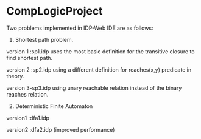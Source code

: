 # CompLogicProject
Two problems implemented in IDP-Web IDE are as follows:
1. Shortest path problem. 

 version 1 :sp1.idp
uses the most basic definition for the transitive closure to find shortest path.

 version 2 :sp2.idp
using a different definition for reaches(x,y) predicate in theory.

 version 3-sp3.idp
using unary reachable relation instead of the binary reaches relation.

2. Deterministic Finite Automaton

 version1 :dfa1.idp
 
 version2 :dfa2.idp (improved performance)
